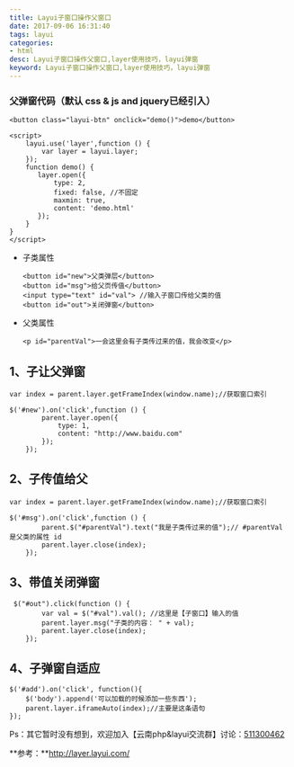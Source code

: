 ```yaml
---
title: Layui子窗口操作父窗口
date: 2017-09-06 16:31:40
tags: layui
categories: 
- html
desc: Layui子窗口操作父窗口,layer使用技巧，layui弹窗
keyword: Layui子窗口操作父窗口,layer使用技巧，layui弹窗
---
```


### 父弹窗代码（默认 css & js and jquery已经引入）

```
<button class="layui-btn" onclick="demo()">demo</button>

<script>
    layui.use('layer',function () {
        var layer = layui.layer;
    });
    function demo() {
       layer.open({
           type: 2,
           fixed: false, //不固定
           maxmin: true,
           content: 'demo.html'
       });
    }
}
</script>
```

- 子类属性<!--more-->

  ```
  <button id="new">父类弹层</button>
  <button id="msg">给父页传值</button>
  <input type="text" id="val"> //输入子窗口传给父类的值
  <button id="out">关闭弹窗</button>
  ```

- 父类属性

  ```
  <p id="parentVal">一会这里会有子类传过来的值，我会改变</p>
  ```

## 1、子让父弹窗

```
var index = parent.layer.getFrameIndex(window.name);//获取窗口索引

$('#new').on('click',function () {
        parent.layer.open({
            type: 1,
            content: "http://www.baidu.com"
        });
    });
```

## 2、子传值给父

```
var index = parent.layer.getFrameIndex(window.name);//获取窗口索引

$('#msg').on('click',function () {
        parent.$("#parentVal").text("我是子类传过来的值");// #parentVal 是父类的属性 id
        parent.layer.close(index);
    });
```

## 3、带值关闭弹窗

```
 $("#out").click(function () {
        var val = $("#val").val(); //这里是【子窗口】输入的值
        parent.layer.msg("子类的内容： " + val);
        parent.layer.close(index);
    });
```

## 4、子弹窗自适应

```
$('#add').on('click', function(){
    $('body').append('可以加载的时候添加一些东西');
    parent.layer.iframeAuto(index);//主要是这条语句
});
```

Ps：其它暂时没有想到，欢迎加入【云南php&layui交流群】讨论：[511300462](https://jq.qq.com/?_wv=1027&k=5OiptEd)

**参考：**http://layer.layui.com/